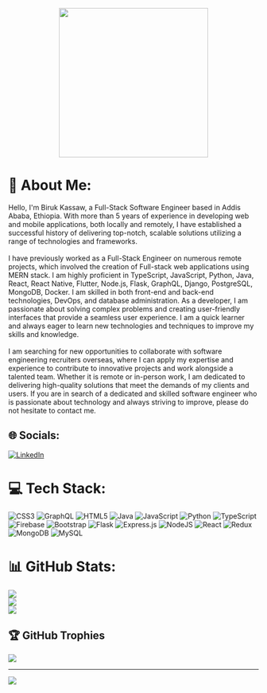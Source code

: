 <p align="center">
  <img src="https://rishavanand.github.io/static/images/greetings.gif" width="300"> 
</p>

# 💫 About Me:
Hello, I'm Biruk Kassaw, a Full-Stack Software Engineer based in Addis Ababa, Ethiopia. With more than 5 years of experience in developing web and mobile applications, both locally and remotely, I have established a successful history of delivering top-notch, scalable solutions utilizing a range of technologies and frameworks.<br><br>I have previously worked as a Full-Stack Engineer on numerous remote projects, which involved the creation of Full-stack web applications using MERN stack. I am highly proficient in TypeScript, JavaScript, Python, Java, React, React Native, Flutter, Node.js, Flask, GraphQL, Django, PostgreSQL, MongoDB, Docker. I am skilled in both front-end and back-end technologies, DevOps, and database administration. As a developer, I am passionate about solving complex problems and creating user-friendly interfaces that provide a seamless user experience. I am a quick learner and always eager to learn new technologies and techniques to improve my skills and knowledge.<br><br>I am searching for new opportunities to collaborate with software engineering recruiters overseas, where I can apply my expertise and experience to contribute to innovative projects and work alongside a talented team. Whether it is remote or in-person work, I am dedicated to delivering high-quality solutions that meet the demands of my clients and users. If you are in search of a dedicated and skilled software engineer who is passionate about technology and always striving to improve, please do not hesitate to contact me.


## 🌐 Socials:
[![LinkedIn](https://img.shields.io/badge/LinkedIn-%230077B5.svg?logo=linkedin&logoColor=white)](https://linkedin.com/in/biruk-kassaw-2b79ab229) 

# 💻 Tech Stack:
![CSS3](https://img.shields.io/badge/css3-%231572B6.svg?style=for-the-badge&logo=css3&logoColor=white) ![GraphQL](https://img.shields.io/badge/-GraphQL-E10098?style=for-the-badge&logo=graphql&logoColor=white) ![HTML5](https://img.shields.io/badge/html5-%23E34F26.svg?style=for-the-badge&logo=html5&logoColor=white) ![Java](https://img.shields.io/badge/java-%23ED8B00.svg?style=for-the-badge&logo=java&logoColor=white) ![JavaScript](https://img.shields.io/badge/javascript-%23323330.svg?style=for-the-badge&logo=javascript&logoColor=%23F7DF1E) ![Python](https://img.shields.io/badge/python-3670A0?style=for-the-badge&logo=python&logoColor=ffdd54) ![TypeScript](https://img.shields.io/badge/typescript-%23007ACC.svg?style=for-the-badge&logo=typescript&logoColor=white) ![Firebase](https://img.shields.io/badge/firebase-%23039BE5.svg?style=for-the-badge&logo=firebase) ![Bootstrap](https://img.shields.io/badge/bootstrap-%23563D7C.svg?style=for-the-badge&logo=bootstrap&logoColor=white) ![Flask](https://img.shields.io/badge/flask-%23000.svg?style=for-the-badge&logo=flask&logoColor=white) ![Express.js](https://img.shields.io/badge/express.js-%23404d59.svg?style=for-the-badge&logo=express&logoColor=%2361DAFB) ![NodeJS](https://img.shields.io/badge/node.js-6DA55F?style=for-the-badge&logo=node.js&logoColor=white) ![React](https://img.shields.io/badge/react-%2320232a.svg?style=for-the-badge&logo=react&logoColor=%2361DAFB) ![Redux](https://img.shields.io/badge/redux-%23593d88.svg?style=for-the-badge&logo=redux&logoColor=white) ![MongoDB](https://img.shields.io/badge/MongoDB-%234ea94b.svg?style=for-the-badge&logo=mongodb&logoColor=white) ![MySQL](https://img.shields.io/badge/mysql-%2300f.svg?style=for-the-badge&logo=mysql&logoColor=white)
# 📊 GitHub Stats:
![](https://github-readme-stats.vercel.app/api?username=biruk-kassaw&theme=dark&hide_border=false&include_all_commits=true&count_private=true)<br/>
![](https://github-readme-streak-stats.herokuapp.com/?user=biruk-kassaw&theme=dark&hide_border=false)<br/>
![](https://github-readme-stats.vercel.app/api/top-langs/?username=biruk-kassaw&theme=dark&hide_border=false&include_all_commits=true&count_private=true&layout=compact)

## 🏆 GitHub Trophies
![](https://github-profile-trophy.vercel.app/?username=biruk-kassaw&theme=radical&no-frame=false&no-bg=true&margin-w=4)

---
[![](https://visitcount.itsvg.in/api?id=biruk-kassaw&icon=0&color=0)](https://visitcount.itsvg.in)

<!-- Proudly created with GPRM ( https://gprm.itsvg.in ) -->
